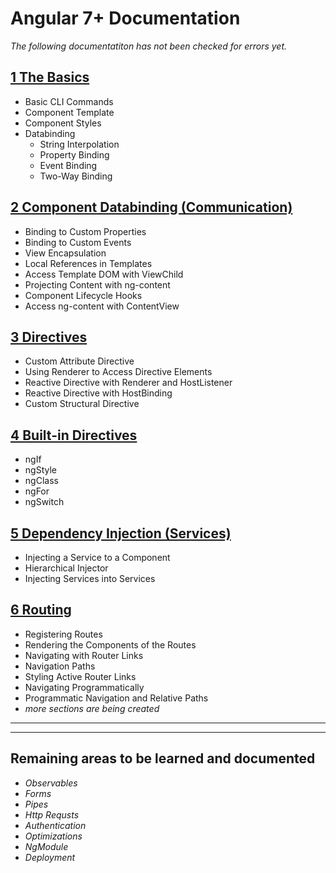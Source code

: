 # Angular 7+ Documentation
_The following documentatiton has not been checked for errors yet._

## [1 The Basics](./01.%20The%20Basics.md)
- Basic CLI Commands
- Component Template
- Component Styles
- Databinding
  - String Interpolation
  - Property Binding
  - Event Binding
  - Two-Way Binding

## [2 Component Databinding (Communication)](./02.%20Component%20Databinding%20(Communication).md)
- Binding to Custom Properties
- Binding to Custom Events
- View Encapsulation
- Local References in Templates
- Access Template DOM with ViewChild
- Projecting Content with ng-content
- Component Lifecycle Hooks
- Access ng-content with ContentView

## [3 Directives](./03.%20Directives.md)
- Custom Attribute Directive
- Using Renderer to Access Directive Elements
- Reactive Directive with Renderer and HostListener
- Reactive Directive with HostBinding
- Custom Structural Directive

## [4 Built-in Directives](./04.%20Built-in%20Directives.md)
- ngIf
- ngStyle
- ngClass
- ngFor
- ngSwitch

## [5 Dependency Injection (Services)](./05.%20Dependency%20Injection%20(Services).md)
- Injecting a Service to a Component
- Hierarchical Injector
- Injecting Services into Services

## [6 Routing](./06.%20Routing.md)
- Registering Routes
- Rendering the Components of the Routes
- Navigating with Router Links
- Navigation Paths
- Styling Active Router Links
- Navigating Programmatically
- Programmatic Navigation and Relative Paths
- _more sections are being created_

***
***

## Remaining areas to be learned and documented
- _Observables_
- _Forms_
- _Pipes_
- _Http Requsts_
- _Authentication_
- _Optimizations_
- _NgModule_
- _Deployment_

